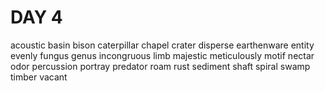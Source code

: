 # DAY 4
acoustic
basin
bison
caterpillar
chapel
crater
disperse
earthenware
entity
evenly
fungus
genus
incongruous
limb
majestic
meticulously
motif
nectar
odor
percussion
portray
predator
roam
rust
sediment
shaft
spiral
swamp
timber
vacant
